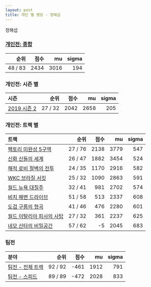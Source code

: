 ```yaml
---
layout: post
title: 개인 별 랭킹 - 정해섭
---
```


정해섭

### [개인전: 종합](../singles-full)

| 순위 | 점수 | mu | sigma |
|---:|---:|---:|---:|
| 48 / 83 | 2434 | 3016 | 194 |

### 개인전: 시즌 별

| 시즌 | 순위 | 점수 | mu | sigma |
|:---|---:|---:|---:|---:|
| [2019 시즌 2](../singles-s2019_2) | 27 / 32 | 2042 | 2658 | 205 |

### 개인전: 트랙 별

| 트랙 | 순위 | 점수 | mu | sigma |
|:---|---:|---:|---:|---:|
| [팩토리 미완성 5구역](../district5) | 27 / 76 | 2138 | 3779 | 547 |
| [신화 신들의 세계](../shinsegye) | 26 / 47 | 1882 | 3454 | 524 |
| [해적 로비 절벽의 전투](../lobby) | 24 / 35 | 1170 | 2916 | 582 |
| [WKC 브라질 서킷](../brazil) | 25 / 32 | 1090 | 2863 | 591 |
| [월드 뉴욕 대질주](../newyork) | 32 / 41 | 981 | 2702 | 574 |
| [비치 해변 드라이브](../haebyun) | 51 / 58 | 513 | 2337 | 608 |
| [도검 구름의 협곡](../hyupgog) | 41 / 46 | 476 | 2280 | 601 |
| [월드 이탈리아 피사의 사탑](../pizza) | 27 / 32 | 361 | 2237 | 625 |
| [네모 산타의 비밀공간](../santa) | 57 / 62 | -5 | 2045 | 683 |

### 팀전

| 분야 | 순위 | 점수 | mu | sigma |
|:---|---:|---:|---:|---:|
| [팀전 - 전체 트랙](../team-full) | 92 / 92 | -461 | 1912 | 791 |
| [팀전 - 스피드](../team-speed) | 89 / 89 | -472 | 2028 | 833 |
